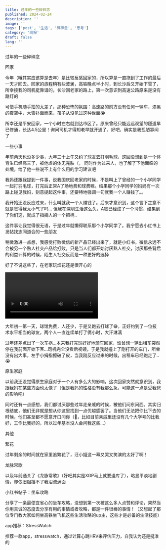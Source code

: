 ```yaml
---
title: 过年的一些碎碎念
published: 2024-02-24
description: ''
image: ''
tags: ['post', '生活', '碎碎念', '思考']
category: '周报'
draft: false
lang: ''
---
```

 过年的一些碎碎念

<!-- ![guonian](./attachments/QmPBSZ5RHbGxqu76EpWdLbEyu4SbYJLcAYLT4tNL4MzVfJ.png) -->


 回家

今年（哦其实应该算是去年）是比较反感回家的，所以算是一直拖到了工作的最后一天才回去。回家的旅程稍有些波澜，高铁晚点半小时，到长沙后又开始下雪了，所幸接我的司机挺靠谱的，长沙回老家的路上，第一次意识到高速公路原来是没有路灯的

可惜手机随手拍的太差了，那种恐怖的氛围：高速路的前方没有任何一辆车，漆黑的夜空中，大雪扑面而来，孩子从没见过这种世面😭



<!-- ![Untitled](./attachments/QmbgHmD3iuZNakYbDnNG1UwZ1WsFkKAsN1NkrKWwFivvJQ.jpeg) -->


所幸还是平安回家，一个小时左右就到达市区了。原来曾经只能远远观望的隧道早已修通，长达4.5公里！询问司机才得知老早就开通了，好吧，确实是我孤陋寡闻了

 一些小事

年前两天也没多少事，大年三十上午又约了球友去打羽毛球，这回没想到是一个体育生已经高三了，被他虐的体无完肤（， 同时作为过来人，也了解了下他面临的处境，给了他一些说不上有什么用的学习建议吧

我妈还跟我提到一件事，说我国庆回老家的时候，不是叫上了曾经的一个小学同学一起打羽毛球，打完后正常A了场地费和球费嘛。结果那个小学同学的妈妈有一次路上碰见我妈，刻意提起这件事，还要特地强调一句就我一个人赚钱了。。

我开始还没反应过来，什么叫就我一个人赚钱了。后来才意识到，这个言下之意不就是觉得我太小气了吗… 但我在深圳生活这么久，A钱已经成了一个习惯，结果到了你们这，就成了指摘人的一个把柄..

这件事让我觉得很无语，于是过年就懒得联系那个小学同学了。我宁愿去小红书上发帖找志同道合的一些朋友

稍微激进一点想，我感觉打败微信的新产品已经出来了，就是小红书。微信永远不会被另一个熟人社交产品给打败，只是当人们都开始讨厌熟人社交，讨厌那些背后的利益计算的时候，陌生人社交反而是一种更好的选择

好了不说这些了，在老家玩烟花还是很开心的


<video>
  <source src="ipfs://QmPZFzkYpYyn4JnKFp2dY1LN9WPZm6Z9gvacRoaz6ojAwJ" type="video/quicktime" />
</video>


大年初一第一天，球馆免费，人还少，于是又跑去打球了😁，正好约到了一位技术水平相当的球友，两个人一直连续单打了俩小时，大汗淋漓


<!-- ![Untitled 1](./attachments/QmPGtWVajf1xZ9JRHQ94GbQ18AFE7mV7KsQgr8DH2bQYqZ.jpeg) -->


过年还差点出了一次车祸…本来我打完球好好地骑车回家，谁曾想一辆出租车突然停在我前面开始下客…司机完全没看后视镜，于是我就撞上了刚打开的车门，所幸没有出大事，左手小拇指擦破了皮，当我刚反应过来的时候，出租车已经跑走了..😭

 原生家庭

以前我还没觉得原生家庭对于一个人有多么大的影响，这次回家突然就意识到，我跟我妈在某些方面也太像了（但是我妈的性格没有我那么急，可能这一点是受我爸的影响吧）

同时还有一点感想，我们都讨厌那些过年走亲戚的时候，被他们问东问西。其实归根结底，他们无非就是想从你这里找到一点优越感罢了。当他们无法把你比下去的时候，他们甚至都不愿意开口问你（🤣，比如目前亲戚里还没有几个大学考的比我好，工作比我好的，所以过年基本没人会问我这些…）

 其他

 繁花

过年剩余的时间就在家里追繁花了，汪小姐这一幕又哭又笑演的太好了啊！


<!-- ![Untitled 2](./attachments/QmWyPNGZjxznTueE6ANb5EMKG6JLToXpgvTdS9JwNYyjiH.jpeg) -->


 龙脉常歌

以及年前通关了《龙脉常歌》（好吧其实是XGP马上就要退库了），略显平淡地剧情，却依旧阻挡不了我泪流满面


<!-- ![Untitled 3](./attachments/QmSpTgSFV3TrmThYNWQi3P3w9vDcHTbxxn3yEEj5JwFjA1.jpeg) -->


 小红书帖子：坐车攻略

分享了一条最便宜省心的坐车攻略，没想到第一次被这么多人点赞和评论，果然当你用真诚的态度去分享有用的事情或者攻略，都是一件很棒的事情！（又想起了那位专门教大家如何坐高铁坐飞机这些生活攻略的up主，这些才是必备的生活技能）


<!-- ![Untitled 4](./attachments/QmfM7fcXZibaaAmX7uZdCnMFJgo8cwSVsVe5oWw84chWw7.jpeg) -->


 app推荐：StressWatch

推荐一款app，stresswatch，通过计算心跳HRV来评估压力，自我认为还是挺准的


<!-- ![Untitled 5](./attachments/QmTymHhSrHV22S4xZZQzvmdioPBv6u3v8voXkUSqNTy2Qv.jpeg) -->
